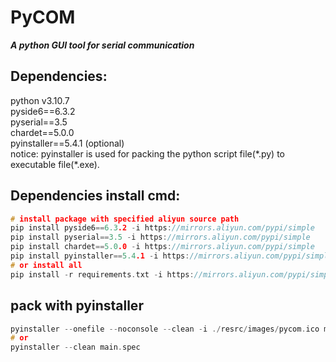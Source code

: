 # PyCOM
***A python GUI tool for serial communication***   

## Dependencies:
python v3.10.7  
pyside6==6.3.2  
pyserial==3.5  
chardet==5.0.0  
pyinstaller==5.4.1 (optional)  
notice: pyinstaller is used for packing the python script file(\*.py) to executable file(\*.exe).  

## Dependencies install cmd:
```C
# install package with specified aliyun source path
pip install pyside6==6.3.2 -i https://mirrors.aliyun.com/pypi/simple
pip install pyserial==3.5 -i https://mirrors.aliyun.com/pypi/simple
pip install chardet==5.0.0 -i https://mirrors.aliyun.com/pypi/simple
pip install pyinstaller==5.4.1 -i https://mirrors.aliyun.com/pypi/simple (optional)
# or install all
pip install -r requirements.txt -i https://mirrors.aliyun.com/pypi/simple
```

## pack with pyinstaller
```C
pyinstaller --onefile --noconsole --clean -i ./resrc/images/pycom.ico main.py
# or
pyinstaller --clean main.spec
```
